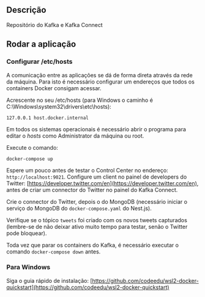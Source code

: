 ## Descrição

Repositório do Kafka e Kafka Connect

## Rodar a aplicação

### Configurar /etc/hosts

A comunicação entre as aplicações se dá de forma direta através da rede da máquina.
Para isto é necessário configurar um endereços que todos os containers Docker consigam acessar.

Acrescente no seu /etc/hosts (para Windows o caminho é C:\Windows\system32\drivers\etc\hosts):
```
127.0.0.1 host.docker.internal
```
Em todos os sistemas operacionais é necessário abrir o programa para editar o *hosts* como Administrator da máquina ou root.

Execute o comando:

```
docker-compose up
```

Espere um pouco antes de testar o Control Center no endereço: `http://localhost:9021`.
Configure um client no painel de developers do Twitter: [https://developer.twitter.com/en](https://developer.twitter.com/en), antes de criar um connector do Twitter no painel do Kafka Connect.

Crie o connector do Twitter, depois o do MongoDB (necessário iniciar o serviço do MongoDB do `docker-compose.yaml` do Nest.js).

Verifique se o tópico `tweets` foi criado com os novos tweets capturados (lembre-se de não deixar ativo muito tempo para testar, senão o Twitter pode bloquear).

Toda vez que parar os containers do Kafka, é necessário executar o comando `docker-compose down` antes.


### Para Windows 

Siga o guia rápido de instalação: [https://github.com/codeedu/wsl2-docker-quickstart](https://github.com/codeedu/wsl2-docker-quickstart) 
